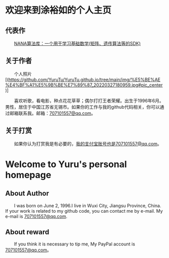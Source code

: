 
# 欢迎来到涂裕如的个人主页
## 代表作
&emsp;&emsp;[NANA算法库：一个用于学习基础数学(矩阵、遗传算法等的SDK)](https://github.com/YuruTu/NANA)
## 关于作者
&emsp;&emsp;个人照片
[(https://github.com/YuruTu/YuruTu.github.io/tree/main/img/%E5%BE%AE%E4%BF%A1%E5%9B%BE%E7%89%87_20220327180959.jpg#pic_center)]

&emsp;&emsp;喜欢听歌，看电影，种点花花草草；偶尔打打王者荣耀。出生于1996年6月。男性，居住于中国江苏省无锡市。如果你的工作与我的github代码相关，你可以通过邮箱联系我。邮箱：707101557@qq.com。
## 关于打赏
&emsp;&emsp;如果你认为打赏我是有必要的，我的支付宝账号也是707101557@qq.com。

# Welcome to Yuru's personal homepage
## About Author
&emsp;&emsp;I was born on June 2, 1996.I live in Wuxi City, Jiangsu Province, China. If your work is related to my github code, you can contact me by e-mail. My e-mail is 707101557@qq.com. 
## About reward
&emsp;&emsp;If you think it is necessary to tip me, My PayPal account is 707101557@qq.com。
